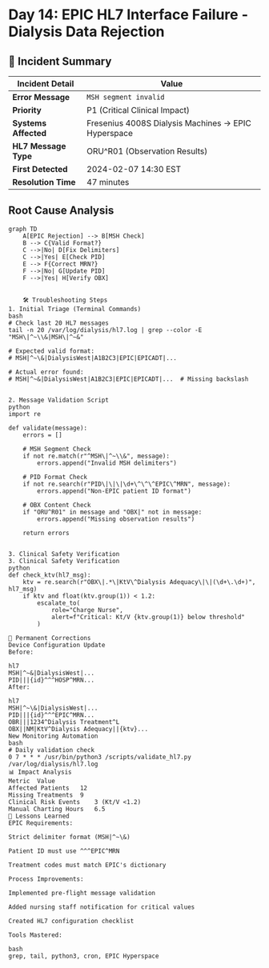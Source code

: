 # Day 14: EPIC HL7 Interface Failure - Dialysis Data Rejection

## 🚨 Incident Summary

| Incident Detail | Value |
|-----------------|-------|
| **Error Message** | `MSH segment invalid` |
| **Priority** | P1 (Critical Clinical Impact) |
| **Systems Affected** | Fresenius 4008S Dialysis Machines → EPIC Hyperspace |
| **HL7 Message Type** | ORU^R01 (Observation Results) |
| **First Detected** | 2024-02-07 14:30 EST |
| **Resolution Time** | 47 minutes |

## Root Cause Analysis

```mermaid
graph TD
    A[EPIC Rejection] --> B[MSH Check]
    B --> C{Valid Format?}
    C -->|No| D[Fix Delimiters]
    C -->|Yes| E[Check PID]
    E --> F{Correct MRN?}
    F -->|No| G[Update PID]
    F -->|Yes| H[Verify OBX]


    🛠️ Troubleshooting Steps
1. Initial Triage (Terminal Commands)
bash
# Check last 20 HL7 messages
tail -n 20 /var/log/dialysis/hl7.log | grep --color -E "MSH\|^~\\&|MSH\|^~&"

# Expected valid format:
# MSH|^~\&|DialysisWest|A1B2C3|EPIC|EPICADT|...

# Actual error found:
# MSH|^~&|DialysisWest|A1B2C3|EPIC|EPICADT|...  # Missing backslash


2. Message Validation Script
python
import re

def validate(message):
    errors = []
    
    # MSH Segment Check
    if not re.match(r"^MSH\|^~\\&", message):
        errors.append("Invalid MSH delimiters")
    
    # PID Format Check
    if not re.search(r"PID\|\|\|\d+\^\^\^EPIC\^MRN", message):
        errors.append("Non-EPIC patient ID format")
    
    # OBX Content Check
    if "ORU^R01" in message and "OBX|" not in message:
        errors.append("Missing observation results")
    
    return errors


3. Clinical Safety Verification
3. Clinical Safety Verification
python
def check_ktv(hl7_msg):
    ktv = re.search(r"OBX\|.*\|KtV\^Dialysis Adequacy\|\|(\d+\.\d+)", hl7_msg)
    if ktv and float(ktv.group(1)) < 1.2:
        escalate_to(
            role="Charge Nurse",
            alert=f"Critical: Kt/V {ktv.group(1)} below threshold"
        )

📝 Permanent Corrections
Device Configuration Update
Before:

hl7
MSH|^~&|DialysisWest|...
PID|||{id}^^^HOSP^MRN...
After:

hl7
MSH|^~\&|DialysisWest|...
PID|||{id}^^^EPIC^MRN...
OBR|||1234^Dialysis Treatment^L
OBX||NM|KtV^Dialysis Adequacy||{ktv}...
New Monitoring Automation
bash
# Daily validation check
0 7 * * * /usr/bin/python3 /scripts/validate_hl7.py /var/log/dialysis/hl7.log
📊 Impact Analysis
Metric	Value
Affected Patients	12
Missing Treatments	9
Clinical Risk Events	3 (Kt/V <1.2)
Manual Charting Hours	6.5
📌 Lessons Learned
EPIC Requirements:

Strict delimiter format (MSH|^~\&)

Patient ID must use ^^^EPIC^MRN

Treatment codes must match EPIC's dictionary

Process Improvements:

Implemented pre-flight message validation

Added nursing staff notification for critical values

Created HL7 configuration checklist

Tools Mastered:

bash
grep, tail, python3, cron, EPIC Hyperspace
